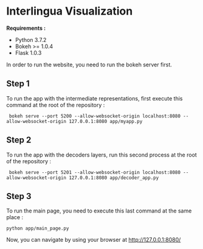 # Interlingua Visualization

**Requirements :**
* Python 3.7.2
* Bokeh >= 1.0.4
* Flask 1.0.3

In order to run the website, you need to run the bokeh server first. 

## Step 1
To run the app with the intermediate representations, first execute this command at the root of the repository : 
```
 bokeh serve --port 5200 --allow-websocket-origin localhost:8080 --allow-websocket-origin 127.0.0.1:8080 app/myapp.py
```

## Step 2
To run the app with the decoders layers, run this second process at the root of the repository :  
```
 bokeh serve --port 5201 --allow-websocket-origin localhost:8080 --allow-websocket-origin 127.0.0.1:8080 app/decoder_app.py
```

## Step 3 
To run the main page, you need to execute this last command at the same place : 
```
python app/main_page.py
```

Now, you can navigate by using your browser at http://127.0.0.1:8080/

